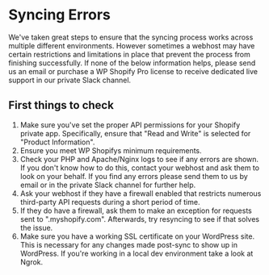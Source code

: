 # Syncing Errors

We've taken great steps to ensure that the syncing process works across multiple different environments. However sometimes a webhost may have certain restrictions and limitations in place that prevent the process from finishing successfully. If none of the below information helps, please send us an email or purchase a WP Shopify Pro license to receive dedicated live support in our private Slack channel.

## First things to check

1. Make sure you've set the proper API permissions for your Shopify private app. Specifically, ensure that "Read and Write" is selected for "Product Information".
2. Ensure you meet WP Shopifys minimum requirements.
3. Check your PHP and Apache/Nginx logs to see if any errors are shown. If you don't know how to do this, contact your webhost and ask them to look on your behalf. If you find any errors please send them to us by email or in the private Slack channel for further help.
4. Ask your webhost if they have a firewall enabled that restricts numerous third-party API requests during a short period of time.
5. If they do have a firewall, ask them to make an exception for requests sent to ".myshopify.com". Afterwards, try resyncing to see if that solves the issue.
6. Make sure you have a working SSL certificate on your WordPress site. This is necessary for any changes made post-sync to show up in WordPress. If you're working in a local dev environment take a look at Ngrok.
